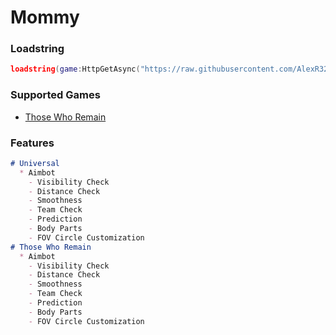# Mommy
### Loadstring
```lua
loadstring(game:HttpGetAsync("https://raw.githubusercontent.com/AlexR32/Parvus/main/Loader.lua"))()
```
### Supported Games
- [Those Who Remain](https://www.roblox.com/games/488667523/)

### Features
```markdown
# Universal
  * Aimbot
    - Visibility Check
    - Distance Check
    - Smoothness
    - Team Check
    - Prediction
    - Body Parts
    - FOV Circle Customization
# Those Who Remain
  * Aimbot
    - Visibility Check
    - Distance Check
    - Smoothness
    - Team Check
    - Prediction
    - Body Parts
    - FOV Circle Customization
```
